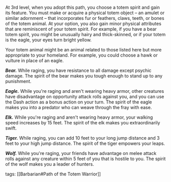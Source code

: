 At 3rd level, when you adopt this path, you choose a totem spirit and gain its feature. You must make or acquire a physical totem object – an amulet or similar adornment – that incorporates fur or feathers, claws, teeth, or bones of the totem animal. At your option, you also gain minor physical attributes that are reminiscent of your totem spirit. For example, if you have a bear totem spirit, you might be unusually hairy and thick-skinned, or if your totem is the eagle, your eyes turn bright yellow.

Your totem animal might be an animal related to those listed here but more appropriate to your homeland. For example, you could choose a hawk or vulture in place of an eagle.

**_Bear._** While raging, you have resistance to all damage except psychic damage. The spirit of the bear makes you tough enough to stand up to any punishment.

**_Eagle._** While you're raging and aren't wearing heavy armor, other creatures have disadvantage on opportunity attack rolls against you, and you can use the Dash action as a bonus action on your turn. The spirit of the eagle makes you into a predator who can weave through the fray with ease.

**_Elk._** While you're raging and aren't wearing heavy armor, your walking speed increases by 15 feet. The spirit of the elk makes you extraordinarily swift.

**_Tiger._** While raging, you can add 10 feet to your long jump distance and 3 feet to your high jump distance. The spirit of the tiger empowers your leaps.

**_Wolf._** While you're raging, your friends have advantage on melee attack rolls against any creature within 5 feet of you that is hostile to you. The spirit of the wolf makes you a leader of hunters.

tags: [[Barbarian#Path of the Totem Warrior]]
